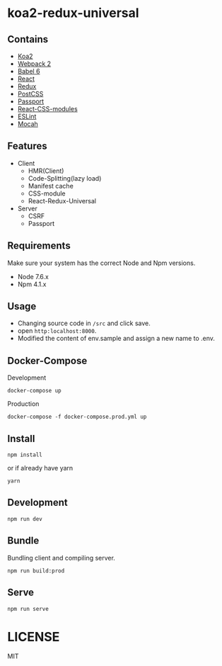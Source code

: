 # koa2-redux-universal

## Contains

- [Koa2](http://koajs.com)
- [Webpack 2](https://webpack.js.org/)
- [Babel 6](https://babeljs.io/)
- [React](https://facebook.github.io/react)
- [Redux](http://redux.js.org)
- [PostCSS](http://postcss.org/)
- [Passport](http://passportjs.org/)
- [React-CSS-modules](https://github.com/gajus/babel-plugin-react-css-modules)
- [ESLint](http://eslint.org/)
- [Mocah](https://github.com/avajs/ava)

## Features
- Client
  - HMR(Client)
  - Code-Splitting(lazy load)
  - Manifest cache
  - CSS-module
  - React-Redux-Universal
- Server
  - CSRF
  - Passport

## Requirements
Make sure your system has the correct Node and Npm versions.

- Node 7.6.x
- Npm 4.1.x

## Usage
- Changing source code in `/src` and click save.
- open `http:localhost:8000`.
- Modified the content of env.sample and assign a new name to .env.

## Docker-Compose
Development
```
docker-compose up
```
Production
```
docker-compose -f docker-compose.prod.yml up
```

## Install
```
npm install
```
or if already have yarn
```
yarn
```

## Development
```
npm run dev
```

## Bundle
Bundling client and compiling server.
```
npm run build:prod
```

## Serve
```
npm run serve
```

LICENSE
=======

MIT
